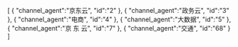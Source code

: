 [
	{
		"channel_agent":"京东云",
		"id":"2"
	},
	{
		"channel_agent":"政务云",
		"id":"3"
	},
	{
		"channel_agent":"电商",
		"id":"4"
	},
	{
		"channel_agent":"大数据",
		"id":"5"
	},
	{
		"channel_agent":"京  东  云",
		"id":"7"
	},
	{
		"channel_agent":"交通",
		"id":"68"
	}
]